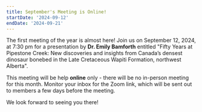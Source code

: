 ```yaml
---
title: September's Meeting is Online!
startDate: '2024-09-12'
endDate: '2024-09-21'
---
```


The first meeting of the year is almost here! Join us on September 12, 2024, at 7:30 pm for a presentation by **Dr. Emily Bamforth** entitled "Fifty Years at Pipestone Creek: New discoveries and insights from Canada’s densest dinosaur bonebed in the Late Cretaceous Wapiti Formation, northwest Alberta".

This meeting will be help **online** only - there will be no in-person meeting for this month. Monitor your inbox for the Zoom link, which will be sent out to members a few days before the meeting.

We look forward to seeing you there!
